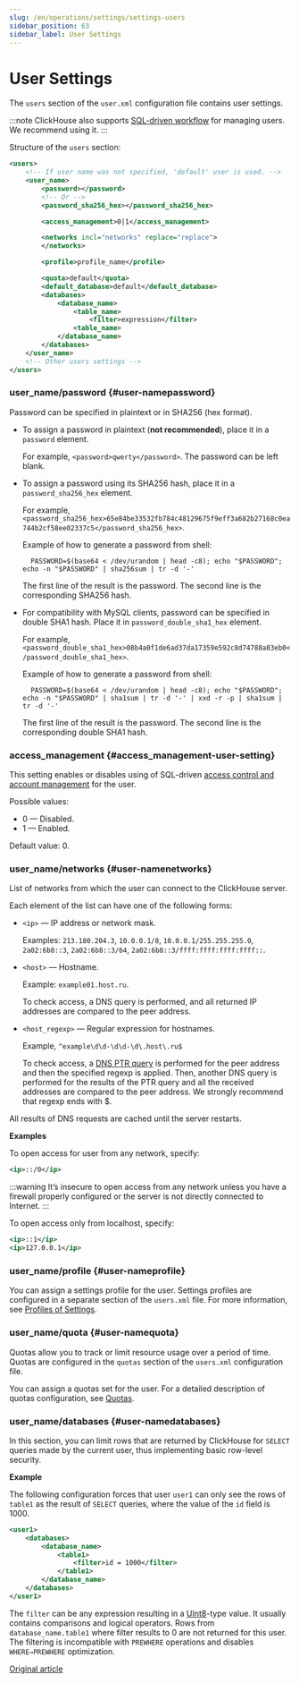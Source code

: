 ```yaml
---
slug: /en/operations/settings/settings-users
sidebar_position: 63
sidebar_label: User Settings
---
```


# User Settings

The `users` section of the `user.xml` configuration file contains user settings.

:::note
ClickHouse also supports [SQL-driven workflow](../../operations/access-rights.md#access-control) for managing users. We recommend using it.
:::

Structure of the `users` section:

``` xml
<users>
    <!-- If user name was not specified, 'default' user is used. -->
    <user_name>
        <password></password>
        <!-- Or -->
        <password_sha256_hex></password_sha256_hex>

        <access_management>0|1</access_management>

        <networks incl="networks" replace="replace">
        </networks>

        <profile>profile_name</profile>

        <quota>default</quota>
        <default_database>default</default_database>
        <databases>
            <database_name>
                <table_name>
                    <filter>expression</filter>
                <table_name>
            </database_name>
        </databases>
    </user_name>
    <!-- Other users settings -->
</users>
```

### user_name/password {#user-namepassword}

Password can be specified in plaintext or in SHA256 (hex format).

-   To assign a password in plaintext (**not recommended**), place it in a `password` element.

    For example, `<password>qwerty</password>`. The password can be left blank.

<a id="password_sha256_hex"></a>

-   To assign a password using its SHA256 hash, place it in a `password_sha256_hex` element.

    For example, `<password_sha256_hex>65e84be33532fb784c48129675f9eff3a682b27168c0ea744b2cf58ee02337c5</password_sha256_hex>`.

    Example of how to generate a password from shell:

          PASSWORD=$(base64 < /dev/urandom | head -c8); echo "$PASSWORD"; echo -n "$PASSWORD" | sha256sum | tr -d '-'

    The first line of the result is the password. The second line is the corresponding SHA256 hash.

<a id="password_double_sha1_hex"></a>

-   For compatibility with MySQL clients, password can be specified in double SHA1 hash. Place it in `password_double_sha1_hex` element.

    For example, `<password_double_sha1_hex>08b4a0f1de6ad37da17359e592c8d74788a83eb0</password_double_sha1_hex>`.

    Example of how to generate a password from shell:

          PASSWORD=$(base64 < /dev/urandom | head -c8); echo "$PASSWORD"; echo -n "$PASSWORD" | sha1sum | tr -d '-' | xxd -r -p | sha1sum | tr -d '-'

    The first line of the result is the password. The second line is the corresponding double SHA1 hash.

### access_management {#access_management-user-setting}

This setting enables or disables using of SQL-driven [access control and account management](../../operations/access-rights.md#access-control) for the user.

Possible values:

-   0 — Disabled.
-   1 — Enabled.

Default value: 0.

### user_name/networks {#user-namenetworks}

List of networks from which the user can connect to the ClickHouse server.

Each element of the list can have one of the following forms:

-   `<ip>` — IP address or network mask.

    Examples: `213.180.204.3`, `10.0.0.1/8`, `10.0.0.1/255.255.255.0`, `2a02:6b8::3`, `2a02:6b8::3/64`, `2a02:6b8::3/ffff:ffff:ffff:ffff::`.

-   `<host>` — Hostname.

    Example: `example01.host.ru`.

    To check access, a DNS query is performed, and all returned IP addresses are compared to the peer address.

-   `<host_regexp>` — Regular expression for hostnames.

    Example, `^example\d\d-\d\d-\d\.host\.ru$`

    To check access, a [DNS PTR query](https://en.wikipedia.org/wiki/Reverse_DNS_lookup) is performed for the peer address and then the specified regexp is applied. Then, another DNS query is performed for the results of the PTR query and all the received addresses are compared to the peer address. We strongly recommend that regexp ends with $.

All results of DNS requests are cached until the server restarts.

**Examples**

To open access for user from any network, specify:

``` xml
<ip>::/0</ip>
```

:::warning
It’s insecure to open access from any network unless you have a firewall properly configured or the server is not directly connected to Internet.
:::

To open access only from localhost, specify:

``` xml
<ip>::1</ip>
<ip>127.0.0.1</ip>
```

### user_name/profile {#user-nameprofile}

You can assign a settings profile for the user. Settings profiles are configured in a separate section of the `users.xml` file. For more information, see [Profiles of Settings](../../operations/settings/settings-profiles.md).

### user_name/quota {#user-namequota}

Quotas allow you to track or limit resource usage over a period of time. Quotas are configured in the `quotas`
section of the `users.xml` configuration file.

You can assign a quotas set for the user. For a detailed description of quotas configuration, see [Quotas](../../operations/quotas.md#quotas).

### user_name/databases {#user-namedatabases}

In this section, you can limit rows that are returned by ClickHouse for `SELECT` queries made by the current user, thus implementing basic row-level security.

**Example**

The following configuration forces that user `user1` can only see the rows of `table1` as the result of `SELECT` queries, where the value of the `id` field is 1000.

``` xml
<user1>
    <databases>
        <database_name>
            <table1>
                <filter>id = 1000</filter>
            </table1>
        </database_name>
    </databases>
</user1>
```

The `filter` can be any expression resulting in a [UInt8](../../sql-reference/data-types/int-uint.md)-type value. It usually contains comparisons and logical operators. Rows from `database_name.table1` where filter results to 0 are not returned for this user. The filtering is incompatible with `PREWHERE` operations and disables `WHERE→PREWHERE` optimization.

[Original article](https://clickhouse.com/docs/en/operations/settings/settings_users/) <!--hide-->
